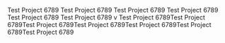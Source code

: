 Test Project
6789
Test Project
6789
Test Project
6789
Test Project
6789
Test Project
6789
Test Project
6789
v
Test Project
6789Test Project
6789Test Project
6789Test Project
6789Test Project
6789Test Project
6789Test Project
6789